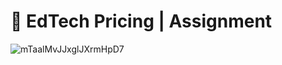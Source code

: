# 🚀 EdTech Pricing | Assignment
![mTaalMvJJxglJXrmHpD7](https://user-images.githubusercontent.com/67474818/137626262-f1e4cc25-7706-4e01-b99b-f64b8b33f9bd.jpg)
